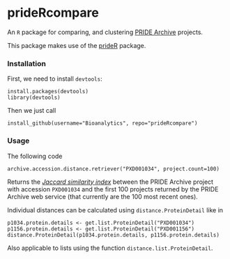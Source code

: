 prideRcompare
=============

An `R` package for comparing, and clustering [PRIDE Archive](http://www.ebi.ac.uk/pride/archive) 
projects. 

This package makes use of the [prideR](https://github.com/jadianes/prider) package.  

### Installation  

First, we need to install `devtools`:  

    install.packages(devtools)
    library(devtools)
   
Then we just call  

    install_github(username="Bioanalytics", repo="prideRcompare")

### Usage  

The following code  

    archive.accession.distance.retriever("PXD001034", project.count=100)
   
Returns the [*Jaccard similarity index*](http://en.wikipedia.org/wiki/Jaccard_index) 
between the PRIDE Archive project with accession `PXD001034` and the first 100 
projects returned by the PRIDE Archive web service (that currently are the 100 
most recent ones).  

Individual distances can be calculated using `distance.ProteinDetail` like in  

    p1034.protein.details <- get.list.ProteinDetail("PXD001034")
    p1156.protein.details <- get.list.ProteinDetail("PXD001156")
    distance.ProteinDetail(p1034.protein.details, p1156.protein.details)

Also applicable to lists using the function `distance.list.ProteinDetail`.  

